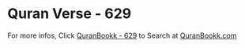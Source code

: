# Quran Verse - 629 

For more infos, Click [QuranBookk - 629](https://www.quranbookk.com/quran/search?q=629) to Search at [QuranBookk.com](http://quranbookk.com/)